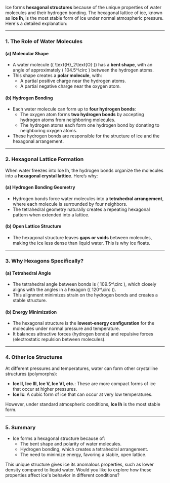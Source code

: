 Ice forms **hexagonal structures** because of the unique properties of water molecules and their hydrogen bonding. The hexagonal lattice of ice, known as **Ice Ih**, is the most stable form of ice under normal atmospheric pressure. Here's a detailed explanation:

---

### **1. The Role of Water Molecules**
#### **(a) Molecular Shape**
- A water molecule (\( \text{H}_2\text{O} \)) has a **bent shape**, with an angle of approximately \( 104.5^\circ \) between the hydrogen atoms.
- This shape creates a **polar molecule**, with:
  - A partial positive charge near the hydrogen atoms.
  - A partial negative charge near the oxygen atom.

#### **(b) Hydrogen Bonding**
- Each water molecule can form up to **four hydrogen bonds**:
  - The oxygen atom forms **two hydrogen bonds** by accepting hydrogen atoms from neighboring molecules.
  - The hydrogen atoms each form one hydrogen bond by donating to neighboring oxygen atoms.
- These hydrogen bonds are responsible for the structure of ice and the hexagonal arrangement.

---

### **2. Hexagonal Lattice Formation**
When water freezes into Ice Ih, the hydrogen bonds organize the molecules into a **hexagonal crystal lattice**. Here’s why:

#### **(a) Hydrogen Bonding Geometry**
- Hydrogen bonds force water molecules into a **tetrahedral arrangement**, where each molecule is surrounded by four neighbors.
- The tetrahedral geometry naturally creates a repeating hexagonal pattern when extended into a lattice.

#### **(b) Open Lattice Structure**
- The hexagonal structure leaves **gaps or voids** between molecules, making the ice less dense than liquid water. This is why ice floats.

---

### **3. Why Hexagons Specifically?**
#### **(a) Tetrahedral Angle**
- The tetrahedral angle between bonds is \( 109.5^\circ \), which closely aligns with the angles in a hexagon (\( 120^\circ \)).
- This alignment minimizes strain on the hydrogen bonds and creates a stable structure.

#### **(b) Energy Minimization**
- The hexagonal structure is the **lowest-energy configuration** for the molecules under normal pressure and temperature.
- It balances attractive forces (hydrogen bonds) and repulsive forces (electrostatic repulsion between molecules).

---

### **4. Other Ice Structures**
At different pressures and temperatures, water can form other crystalline structures (polymorphs):
- **Ice II, Ice III, Ice V, Ice VI, etc.**: These are more compact forms of ice that occur at higher pressures.
- **Ice Ic**: A cubic form of ice that can occur at very low temperatures.

However, under standard atmospheric conditions, **Ice Ih** is the most stable form.

---

### **5. Summary**
- Ice forms a hexagonal structure because of:
  - The bent shape and polarity of water molecules.
  - Hydrogen bonding, which creates a tetrahedral arrangement.
  - The need to minimize energy, favoring a stable, open lattice.

This unique structure gives ice its anomalous properties, such as lower density compared to liquid water. Would you like to explore how these properties affect ice's behavior in different conditions?

